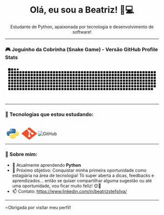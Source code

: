 <!--
## Hi there 👋
**beatriz-ssilva/beatriz-ssilva** is a ✨ _special_ ✨ repository because its `README.md` (this file) appears on your GitHub profile.

Here are some ideas to get you started:

- 🔭 I’m currently working on ...
- 🌱 I’m currently learning ...
- 👯 I’m looking to collaborate on ...
- 🤔 I’m looking for help with ...
- 💬 Ask me about ...
- 📫 How to reach me: ...
- 😄 Pronouns: ...
- ⚡ Fun fact: ...
-->

<h1 align="center">Olá, eu sou a Beatriz! 🐍💻</h1>

<p align="center">
  Estudante de Python, apaixonada por tecnologia e desenvolvimento de software!
</p>

---

### 🎮 Joguinho da Cobrinha (Snake Game) - Versão GitHub Profile Stats

<div align="center">
  <img src="https://github.com/Platane/snk/raw/output/github-contribution-grid-snake.svg" alt="snake gif" />
</div>

---

### 🧰 Tecnologias que estou estudando:

<div style="display: inline_block"><br>
  <img align="center" alt="Python" height="40" width="50" src="https://raw.githubusercontent.com/devicons/devicon/master/icons/python/python-original.svg">
  <img align="center" alt="Git" height="40" width="50" src="https://raw.githubusercontent.com/devicons/devicon/master/icons/git/git-original.svg">
  <img align="center" alt="GitHub" height="40" width="50" src="https://cdn.jsdelivr.net/gh/devicons/devicon/icons/github/github-original.svg">
</div>

---

### 🚀 Sobre mim:

- 🌱 Atualmente aprendendo **Python**
- 🎯 Próximo objetivo: Conquistar minha primeira oportunidade como estagiária na área de tecnologia! Tô super aberta a dicas, feedbacks e aprendizados... então se quiser compartilhar alguma sugestão ou até uma oportunidade, vou ficar muito feliz! 😊🚀
- 📫 Contato: https://www.linkedin.com/in/beatrizstefsilva/

---

⭐Obrigada por visitar meu perfil!
